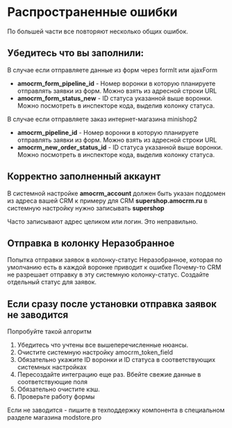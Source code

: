 # Распространенные ошибки

По большей части все повторяют несколько общих ошибок. 
## Убедитесь что вы заполнили:

В случае если отправляете данные из форм через formIt или ajaxForm
* **amocrm_form_pipeline_id** - Номер воронки в которую планируете отправлять заявки из форм. Можно взять из адресной строки URL
* **amocrm_form_status_new** - ID статуса указанной выше воронки.  Можно посмотреть в инспекторе кода, выделив колонку статуса.


В случае если отправляете заказ интернет-магазина minishop2

* **amocrm_pipeline_id** - Номер воронки в которую планируете отправлять заявки из форм. Можно взять из адресной строки URL
* **amocrm_new_order_status_id** - ID статуса указанной выше воронки.  Можно посмотреть в инспекторе кода, выделив колонку статуса.

## Корректно заполненный аккаунт

В системной настройке   **amocrm_account** должен быть указан поддомен из адреса вашей CRM
к примеру для CRM  **supershop.amocrm.ru**  в системную настройку нужно записывать **supershop**

Часто записывают адрес целиком или логин.  Это неправильно. 

## Отправка в колонку Неразобранное

Попытка отправки заявок в колонку-статус Неразобранное, которая по умолчанию есть в каждой воронке приводит к ошибке
Почему-то CRM не разрешает отправку в эту системную колонку-статус. Создайте отдельный статус для заявок. 


## Если сразу после установки отправка заявок не заводится

Попробуйте такой алгоритм

1. Убедитесь что учтены все вышеперечисленные нюансы.
2. Очистите системную настройку amocrm_token_field
3. Обязательно укажите ID воронки и ID статуса в соответствующих системных настройках
4. Пересоздайте интеграцию еще раз. Вбейте свежие данные в соответствующие поля
5. Обязательно очистите кэш.
6. Проверьте работу формы

Если не заводится - пишите в техподдержку компонента в специальном разделе магазина modstore.pro
